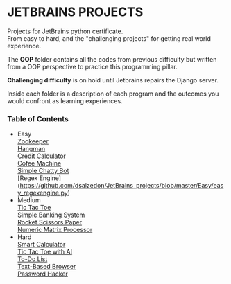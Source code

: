 # JETBRAINS PROJECTS

Projects for JetBrains python certificate.   
From easy to hard, and the "challenging projects" for getting real world experience.   

The **OOP** folder contains all the codes from previous difficulty but written from a OOP perspective to practice this programming pillar.

**Challenging difficulty** is on hold until Jetbrains repairs the Django server.   

Inside each folder is a description of each program and the outcomes you would confront as learning experiences.

### Table of Contents
* Easy   
[Zookeeper](https://github.com/dsalzedon/JetBrains_projects/blob/master/Easy/easy_zookeeper.py)   
[Hangman](https://github.com/dsalzedon/JetBrains_projects/blob/master/Easy/easy_hangman.py)   
[Credit Calculator](https://github.com/dsalzedon/JetBrains_projects/blob/master/Easy/easy_creditcalc.py)   
[Cofee Machine](https://github.com/dsalzedon/JetBrains_projects/blob/master/Easy/easy_cofeemachine.py)   
[Simple Chatty Bot](https://github.com/dsalzedon/JetBrains_projects/blob/master/Easy/easy_chatbot.py)   
[Regex Engine] (https://github.com/dsalzedon/JetBrains_projects/blob/master/Easy/easy_regexengine.py)   
* Medium   
[Tic Tac Toe](https://github.com/dsalzedon/JetBrains_projects/blob/master/Medium/medium_tictactoe)   
[Simple Banking System](https://github.com/dsalzedon/JetBrains_projects/blob/master/Medium/medium_simple_banking_system.py)   
[Rocket Scissors Paper](https://github.com/dsalzedon/JetBrains_projects/blob/master/Medium/medium_rockpapersci.py)   
[Numeric Matrix Processor](https://github.com/dsalzedon/JetBrains_projects/blob/master/Medium/medium_numeric_matrix_processor.py)   
* Hard   
[Smart Calculator](https://github.com/dsalzedon/JetBrains_projects/blob/master/Hard/hard_smartcalc.py)   
[Tic Tac Toe with AI](https://github.com/dsalzedon/JetBrains_projects/blob/master/Hard/hard_tictactoe_ai.py)   
[To-Do List](https://github.com/dsalzedon/JetBrains_projects/blob/master/Hard/hard_todo_list.py)     
[Text-Based Browser](https://github.com/dsalzedon/JetBrains_projects/blob/master/Hard/hard_Text_Based_Browser.py)   
[Password Hacker](https://github.com/dsalzedon/JetBrains_projects/blob/master/Hard/hard_passwordhacker.py)   
